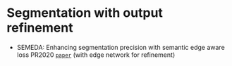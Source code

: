# Segmentation with output refinement
- SEMEDA: Enhancing segmentation precision with semantic edge aware loss PR2020  [`paper`](https://arxiv.org/pdf/1905.01892.pdf) (with edge network for refinement)
